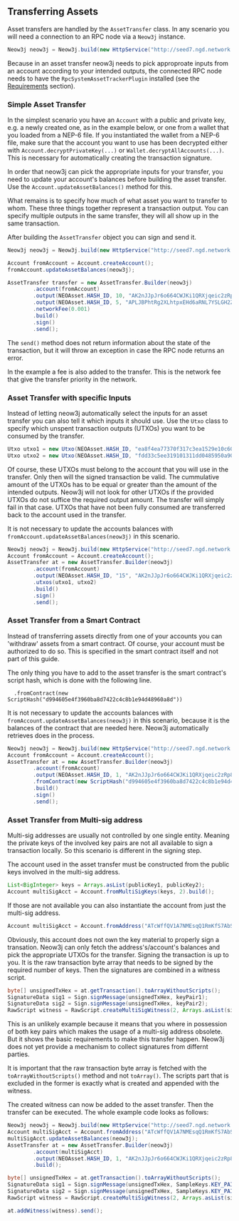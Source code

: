 ## Transferring Assets

Asset transfers are handled by the `AssetTransfer` class. In any scenario you 
will need a connection to an RPC node via a `Neow3j` instance.

```java
Neow3j neow3j = Neow3j.build(new HttpService("http://seed7.ngd.network:10332"));
```

Because in an asset transfer neow3j needs to pick approproate inputs from an
account according to your intended outputs, the connected RPC node needs to have
the `RpcSystemAssetTrackerPlugin` installed (see the 
[Requirements](overview/requirements.md) section).
<!-- TODO: Finish the Requiremnts section. -->


### Simple Asset Transfer

In the simplest scenario you have an `Account` with a public and private key,
e.g. a newly created one, as in the example below, or one from a wallet that you
loaded from a NEP-6 file. If you instantiated the wallet from a NEP-6 file, make
sure that the account you want to use has been decrypted either with
`Account.decryptPrivateKey(...)` or `Wallet.decryptAllAccounts(...)`. This is
necessary for automatically creating the transaction signature.

In order that neow3j can pick the appropriate inputs for your transfer, you need
to update your account's balances before building the asset transfer. Use the
`Account.updateAssetBalances()` method for this.

What remains is to specify how much of what asset you want to transfer to whom.
These three things together represent a transaction output. You can specify 
multiple outputs in the same transfer, they will all show up in the same 
transaction.

After building the `AssetTransfer` object you can sign and send it. 

```java
Neow3j neow3j = Neow3j.build(new HttpService("http://seed7.ngd.network:10332"));

Account fromAccount = Account.createAccount();
fromAccount.updateAssetBalances(neow3j);

AssetTransfer transfer = new AssetTransfer.Builder(neow3j)
        .account(fromAccount)
        .output(NEOAsset.HASH_ID, 10, "AK2nJJpJr6o664CWJKi1QRXjqeic2zRp8y")
        .output(NEOAsset.HASH_ID, 5, "APLJBPhtRg2XLhtpxEHd6aRNL7YSLGH2ZL")
        .networkFee(0.001)
        .build()
        .sign()
        .send();
```

The `send()` method does not return information about the state of the
transaction, but it will throw an exception in case the RPC node returns an
error.

In the example a fee is also added to the transfer. This is the network fee
that give the transfer priority in the network.


### Asset Transfer with specific Inputs

Instead of letting neow3j automatically select the inputs for an asset transfer 
you can also tell it which inputs it should use. Use the `Utxo` class to specify 
which unspent transaction outputs (UTXOs) you want to be consumed by the transfer. 

```java
Utxo utxo1 = new Utxo(NEOAsset.HASH_ID, "ea8f4ea77370f317c3ea1529e10c60869d7ac9193b953e903a91e3dbeb188ac5", 0, 10);
Utxo utxo2 = new Utxo(NEOAsset.HASH_ID, "fdd33c5ee319101311dd0485950a902eb286eff4d3cd164c13337e0be154e268", 0, 10);
```

Of course, these UTXOs must belong to the account that you will use in the 
transfer. Only then will the signed transaction be valid. The cummulative amount
of the UTXOs has to be equal or greater than the amount of the intended outputs.
Neow3j will not look for other UTXOs if the provided UTXOs do not suffice the
required output amount. The transfer will simply fail in that case. UTXOs that
have not been fully consumed are transferred back to the account used in the 
transfer.

It is not necessary to update the accounts balances with
`fromAccount.updateAssetBalances(neow3j)` in this scenario.

```java
Neow3j neow3j = Neow3j.build(new HttpService("http://seed7.ngd.network:10332"));
Account fromAccount = Account.createAccount();
AssetTransfer at = new AssetTransfer.Builder(neow3j)
        .account(fromAccount)
        .output(NEOAsset.HASH_ID, "15", "AK2nJJpJr6o664CWJKi1QRXjqeic2zRp8y")
        .utxos(utxo1, utxo2)
        .build()
        .sign()
        .send();
```


### Asset Transfer from a Smart Contract

Instead of transferring assets directly from one of your accounts you can
'withdraw' assets from a smart contract. Of course, your account must be
authorized to do so. This is specified in the smart contract itself and not part
of this guide.

The only thing you have to add to the asset transfer is the smart contract's
script hash, which is done with the following line.
```
  .fromContract(new ScriptHash("d994605e4f3960ba8d7422c4c8b1e94d48960a8d"))
```

It is not necessary to update the accounts balances with
`fromAccount.updateAssetBalances(neow3j)` in this scenario, because it is the 
balances of the contract that are needed here. Neow3j automatically retrieves 
does in the process.

```java
Neow3j neow3j = Neow3j.build(new HttpService("http://seed7.ngd.network:10332"));
Account fromAccount = Account.createAccount();
AssetTransfer at = new AssetTransfer.Builder(neow3j)
        .account(fromAccount)
        .output(NEOAsset.HASH_ID, 1, "AK2nJJpJr6o664CWJKi1QRXjqeic2zRp8y")
        .fromContract(new ScriptHash("d994605e4f3960ba8d7422c4c8b1e94d48960a8d"))
        .build()
        .sign()
        .send();
```


### Asset Transfer from Multi-sig address

Multi-sig addresses are usually not controlled by one single entity. Meaning the
private keys of the involved key pairs are not all available to sign a 
transaction locally. So this scenario is different in the signing step.

The account used in the asset transfer must be constructed from the public keys
involved in the multi-sig address.
```java
List<BigInteger> keys = Arrays.asList(publicKey1, publicKey2);
Account multiSigAcct = Account.fromMultiSigKeys(keys, 2).build();
```
If those are not available you can also instantiate the account from just the
multi-sig address.
```java
Account multiSigAcct = Account.fromAddress("ATcWffQV1A7NMEsqQ1RmKfS7AbSqcAp2hd").build();
```

Obviously, this account does not own the key material to properly sign a
transation. Neow3j can only fetch the address's/account's balances and pick the 
appropriate UTXOs for the transfer. Signing the transaction is up to you. It is
the raw transaction byte array that needs to be signed by the required number of 
keys. Then the signatures are combined in a witness script. 

```java
byte[] unsignedTxHex = at.getTransaction().toArrayWithoutScripts();
SignatureData sig1 = Sign.signMessage(unsignedTxHex, keyPair1);
SignatureData sig2 = Sign.signMessage(unsignedTxHex, keyPair2);
RawScript witness = RawScript.createMultiSigWitness(2, Arrays.asList(sig1, sig2), keys);
```

This is an unlikely example because it means that you where in possession of
both key pairs which makes the usage of a multi-sig address obsolete. But it
shows the basic requirements to make this transfer happen. Neow3j does not yet 
provide a mechanism to collect signatures from differnt parties.

It is important that the raw transaction byte array is fetched with the
`toArrayWithoutScripts()` method and not `toArray()`. The scripts part that is
excluded in the former is exactly what is created and appended with the witness.

The created witness can now be added to the asset transfer. Then the transfer
can be executed. The whole example code looks as follows:

```java
Neow3j neow3j = Neow3j.build(new HttpService("http://seed7.ngd.network:10332"));
Account multiSigAcct = Account.fromAddress("ATcWffQV1A7NMEsqQ1RmKfS7AbSqcAp2hd").build();
multiSigAcct.updateAssetBalances(neow3j);
AssetTransfer at = new AssetTransfer.Builder(neow3j)
        .account(multiSigAcct)
        .output(NEOAsset.HASH_ID, 1, "AK2nJJpJr6o664CWJKi1QRXjqeic2zRp8y")
        .build();

byte[] unsignedTxHex = at.getTransaction().toArrayWithoutScripts();
SignatureData sig1 = Sign.signMessage(unsignedTxHex, SampleKeys.KEY_PAIR_1);
SignatureData sig2 = Sign.signMessage(unsignedTxHex, SampleKeys.KEY_PAIR_2);
RawScript witness = RawScript.createMultiSigWitness(2, Arrays.asList(sig1, sig2), keys);

at.addWitness(witness).send();
```